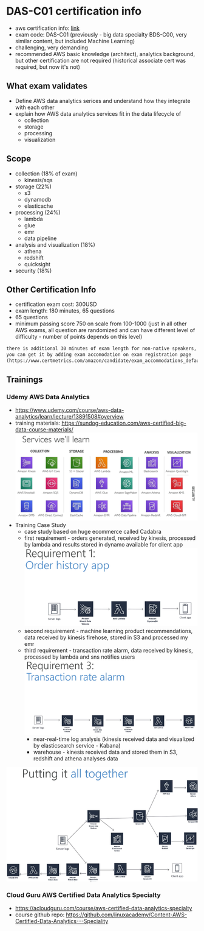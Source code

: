 # DAS-C01 certification info

* aws certification info: [link](https://aws.amazon.com/certification/certified-data-analytics-specialty/?ch=tile&tile=getstarted)
* exam code: DAS-C01 (previously - big data specialty BDS-C00, very similar content, but included Machine Learning)
* challenging, very demanding
* recommended AWS basic knowledge (architect), analytics background, but other certification are not required (historical associate cert was required, but now it's not)

## What exam validates
* Define AWS data analytics serices and understand how they integrate with each other
* explain how AWS data analytics services fit in the data lifecycle of
  * collection
  * storage
  * processing
  * visualization

## Scope
* collection (18% of exam)
  * kinesis/sqs
* storage (22%)
  * s3
  * dynamodb
  * elasticache
* processing (24%)
  * lambda
  * glue
  * emr
  * data pipeline
* analysis and visualization (18%)
  * athena
  * redshift
  * quicksight  
* security (18%)

## Other Certification Info
* certification exam cost: 300USD
* exam length: 180 minutes, 65 questions
* 65 questions
* minimum passing score 750 on scale from 100-1000 (just in all other AWS exams, all question are randomized and can have different level of difficulty - number of points depends on this level)

```info
there is additional 30 minutes of exam length for non-native speakers, you can get it by adding exam accomodation on exam registration page (https://www.certmetrics.com/amazon/candidate/exam_accommodations_default.aspx)
``` 

## Trainings 

### Udemy AWS Data Analytics 
* https://www.udemy.com/course/aws-data-analytics/learn/lecture/13891508#overview
* training materials: https://sundog-education.com/aws-certified-big-data-course-materials/
![img.png](img.png)
* Training Case Study
  * case study based on huge ecommerce called Cadabra
  * first requirement - orders generated, received by kinesis, processed by lambda and results stored in dynamo available for client app
  ![img_1.png](img_1.png)
  * second requirement - machine learning product recommendations, data received by kinesis firehose, stored in S3 and processed my emr
  * third requirement - transaction rate alarm, data received by kinesis, processed by lambda and sns notifies users
  ![img_2.png](img_2.png)
    * near-real-time log analysis (kinesis received data and visualized by elasticsearch service - Kabana)
    * warehouse - kinesis received data and stored them in S3, redshift and athena analyses data

![img_3.png](img_3.png)
### Cloud Guru AWS Certified Data Analytics Specialty 
* https://acloudguru.com/course/aws-certified-data-analytics-specialty
* course github repo: https://github.com/linuxacademy/Content-AWS-Certified-Data-Analytics---Speciality


